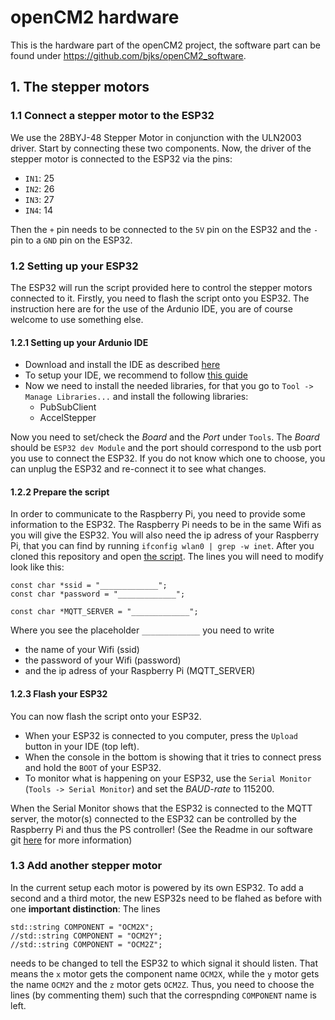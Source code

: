 # openCM2 hardware
This is the hardware part of the openCM2 project, the software part can be found under https://github.com/bjks/openCM2_software. 

## 1. The stepper motors

### 1.1 Connect a stepper motor to the ESP32 
We use the 28BYJ-48 Stepper Motor in conjunction with the ULN2003 driver. Start by connecting these two components. Now, the driver of the stepper motor is connected to the ESP32 via the pins: 
- `IN1`: 25
- `IN2`: 26
- `IN3`: 27
- `IN4`: 14

Then the `+` pin needs to be connected to the `5V` pin on the ESP32 and the `-` pin to a `GND` pin on the ESP32.  

### 1.2 Setting up your ESP32
The ESP32 will run the script provided here to control the stepper motors connected to it. Firstly, you need to flash the script onto you ESP32. The instruction here are for the use of the Ardunio IDE, you are of course welcome to use something else.

#### 1.2.1 Setting up your Ardunio IDE
- Download and install the IDE as described [here](https://www.arduino.cc/en/software)
- To setup your IDE, we recommend to follow [this guide](https://randomnerdtutorials.com/installing-the-esp32-board-in-arduino-ide-windows-instructions/)
- Now we need to install the needed libraries, for that you go to `Tool -> Manage Libraries...` and install the following libraries:
  - PubSubClient
  - AccelStepper

Now you need to set/check the _Board_ and the _Port_ under `Tools`. The _Board_ should be `ESP32 dev Module` and the port should correspond to the usb port you use to connect the ESP32. If you do not know which one to choose, you can unplug the ESP32 and re-connect it to see what changes.

#### 1.2.2 Prepare the script
In order to communicate to the Raspberry Pi, you need to provide some information to the ESP32. The Raspberry Pi needs to be in the same Wifi as you will give the ESP32. You will also need the ip adress of your Raspberry Pi, that you can find by running `ifconfig wlan0 | grep -w inet`.
After you cloned this repository and open [the script](https://github.com/bjks/openCM2_hardware/tree/main/esp32/ESP32_openCM2). The lines you will need to modify look like this:
```
const char *ssid = "_____________";
const char *password = "_____________";

const char *MQTT_SERVER = "_____________";
```
Where you see the placeholder `_____________` you need to write
- the name of your Wifi (ssid)
- the password of your Wifi (password)
- and the ip adress of your Raspberry Pi (MQTT_SERVER) 

#### 1.2.3 Flash your ESP32
You can now flash the script onto your ESP32. 
- When your ESP32 is connected to you computer, press the `Upload` button in your IDE (top left). 
- When the console in the bottom is showing that it tries to connect press and hold the `BOOT` of your ESP32. 
- To monitor what is happening on your ESP32, use the `Serial Monitor` (`Tools -> Serial Monitor`) and set the _BAUD-rate_ to 115200.

When the Serial Monitor shows that the ESP32 is connected to the MQTT server, the motor(s) connected to the ESP32 can be controlled by the Raspberry Pi and thus the PS controller! (See the Readme in our software git [here](https://github.com/bjks/openCM2_software/blob/master/README.md) for more information)

### 1.3 Add another stepper motor
In the current setup each motor is powered by its own ESP32. To add a second and a third motor, the new ESP32s need to be flahed as before with one __important distinction__: 
The lines
```
std::string COMPONENT = "OCM2X";
//std::string COMPONENT = "OCM2Y";
//std::string COMPONENT = "OCM2Z";

```
needs to be changed to tell the ESP32 to which signal it should listen. That means the `x` motor gets the component name `OCM2X`, while the `y` motor gets the name `OCM2Y` and the `z` motor gets `OCM2Z`. Thus, you need to choose the lines (by commenting them) such that the correspnding `COMPONENT` name is left.
